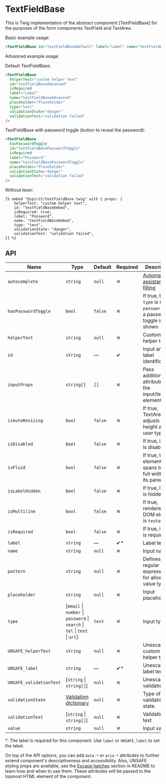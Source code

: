 # TextFieldBase

This is Twig implementation of the abstract component [TextFieldBase] for the purposes of the form components TextField and TextArea.

Basic example usage:

```html
<TextFieldBase id="textFieldBaseDefault" label="Label" name="textFieldBaseDefault" />
```

Advanced example usage:

Default TextFieldBase:

```html
<TextFieldBase
  helperText="custom helper text"
  id="textFieldBaseAdvanced"
  isRequired
  label="Label"
  name="textFieldBaseAdvanced"
  placeholder="Placeholder"
  type="text"
  validationState="danger"
  validationText="validation failed"
/>
```

TextFieldBase with password toggle (button to reveal the password):

```html
<TextFieldBase
  hasPasswordToggle
  id="textFieldBasePasswordToggle"
  isRequired
  label="Password"
  name="textFieldBasePasswordToggle"
  placeholder="Placeholder"
  validationState="danger"
  validationText="validation failed"
/>
```

Without lexer:

```twig
{% embed "@spirit/textFieldBase.twig" with { props: {
    helperText: "custom helper text",
    id: "textFieldBaseEmbed",
    isRequired: true,
    label: "Password",
    name: "textFieldBaseEmbed",
    type: "text",
    validationState: "danger",
    validationText: "validation failed",
}} %}
```

## API

| Name                    | Type                                                                        | Default | Required | Description                                                             |
| ----------------------- | --------------------------------------------------------------------------- | ------- | -------- | ----------------------------------------------------------------------- |
| `autocomplete`          | `string`                                                                    | `null`  | ✕        | [Automated assistance in filling][autocomplete-attr]                    |
| `hasPasswordToggle`     | `bool`                                                                      | `false` | ✕        | If true, the `type` is set to `password` and a password toggle is shown |
| `helperText`            | `string`                                                                    | `null`  | ✕        | Custom helper text                                                      |
| `id`                    | `string`                                                                    | —       | ✔        | Input and label identification                                          |
| `inputProps`            | `string[]`                                                                  | `[]`    | ✕        | Pass additional attributes to the input/textarea element                |
| `isAutoResizing`        | `bool`                                                                      | `false` | ✕        | If true, TextArea adjusts its height as user types                      |
| `isDisabled`            | `bool`                                                                      | `false` | ✕        | If true, input is disabled                                              |
| `isFluid`               | `bool`                                                                      | `false` | ✕        | If true, the element spans to the full width of its parent              |
| `isLabelHidden`         | `bool`                                                                      | `false` | ✕        | If true, label is hidden                                                |
| `isMultiline`           | `bool`                                                                      | `false` | ✕        | If true, rendered DOM element is `textarea`                             |
| `isRequired`            | `bool`                                                                      | `false` | ✕        | If true, input is required                                              |
| `label`                 | `string`                                                                    | —       | ✔\*      | Label text                                                              |
| `name`                  | `string`                                                                    | `null`  | ✕        | Input name                                                              |
| `pattern`               | `string`                                                                    | `null`  | ✕        | Defines regular expressions for allowed value types                     |
| `placeholder`           | `string`                                                                    | `null`  | ✕        | Input placeholder                                                       |
| `type`                  | [`email` \| `number` \| `password` \| `search` \| `tel` \| `text` \| `url`] | `text`  | ✕        | Input type                                                              |
| `UNSAFE_helperText`     | `string`                                                                    | `null`  | ✕        | Unescaped custom helper text                                            |
| `UNSAFE_label`          | `string`                                                                    | —       | ✔\*      | Unescaped label text                                                    |
| `UNSAFE_validationText` | [`string` \| `string[]`]                                                    | `null`  | ✕        | Unescaped validation text                                               |
| `validationState`       | [Validation dictionary][dictionary-validation]                              | `null`  | ✕        | Type of validation state.                                               |
| `validationText`        | [`string` \| `string[]`]                                                    | `null`  | ✕        | Validation text                                                         |
| `value`                 | `string`                                                                    | `null`  | ✕        | Input value                                                             |

\*: The label is required for this component. Use `label` or `UNSAFE_label` to set the label.

On top of the API options, you can add `data-*` or `aria-*` attributes to
further extend component's descriptiveness and accessibility. Also, UNSAFE styling props are available,
see the [Escape hatches][escape-hatches] section in README to learn how and when to use them.
These attributes will be passed to the topmost HTML element of the component.

[textfield]: https://github.com/lmc-eu/spirit-design-system/tree/main/packages/web/src/scss/components/TextField
[autocomplete-attr]: https://developer.mozilla.org/en-US/docs/Web/HTML/Attributes/autocomplete
[dictionary-validation]: https://github.com/lmc-eu/spirit-design-system/blob/main/docs/DICTIONARIES.md#validation
[escape-hatches]: https://github.com/lmc-eu/spirit-design-system/tree/main/packages/web-twig/README.md#escape-hatches
